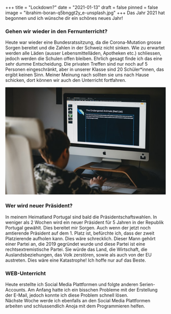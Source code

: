 +++
title = "Lockdown?"
date = "2021-01-13"
draft = false
pinned = false
image = "ibrahim-boran-q5bnggt2y_e-unsplash.jpg"
+++
Das Jahr 2021 hat begonnen und ich wünsche dir ein schönes neues Jahr!

### Gehen wir wieder in den Fernunterricht?

Heute war wieder eine Bundesratssitzung, da die Corona-Mutation grosse Sorgen bereitet und die Zahlen in der Schweiz nicht sinken. Wie zu erwartet werden alle Läden (ausser Lebensmittelläden, Apotheken etc.) schliessen, jedoch werden die Schulen offen bleiben. Ehrlich gesagt finde ich das eine sehr dumme Entscheidung. Die privaten Treffen sind nur noch auf 5 Personen eingeschränkt, aber in unserer Klasse sind 20 Schüler*innen, das ergibt keinen Sinn. Meiner Meinung nach sollten sie uns nach Hause schicken, dort können wir auch den Unterricht fortfahren.

![Ein Kind im Fernunterricht.](annie-spratt-qghwrrqteay-unsplash.jpg "Ein Kind im Fernunterricht.")

### Wer wird neuer Präsident?

In meinem Heimatland Portugal sind bald die Präsidentschaftswahlen. In weniger als 2 Wochen wird ein neuer Präsident für 5 Jahren in der Republik Portugal gewählt. Dies bereitet mir Sorgen. Auch wenn der jetzt noch amtierende Präsident auf dem 1. Platz ist, befürchte ich, dass der zweit Platzierende aufholen kann. Dies wäre schrecklich. Dieser Mann gehört einer Partei an, die 2019 gegründet wurde und diese Partei ist eine rechtsextremistische Partei. Sie würde das Land, die Wirtschaft, die Auslandsbeziehungen, das Volk zerstören, sowie als auch von der EU austreten. Dies wäre eine Katastrophe! Ich hoffe nur auf das Beste.

### WEB-Unterricht

Heute erstellte ich Social Media Plattformen und folgte anderen Serien-Accounts. Am Anfang hatte ich ein bisschen Probleme mit der Erstellung der E-Mail, jedoch konnte ich diese Problem schnell lösen. \
Nächste Woche werde ich ebenfalls an den Social Media Plattformen arbeiten und schlussendlich Anoja mit dem Programmieren helfen.